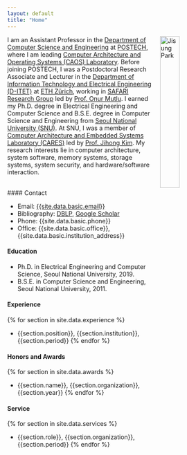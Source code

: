 ```yaml
---
layout: default
title: "Home"
---
```


<img align="right" style="width: 30%; padding-left: 3%;" src="{{ site.github.url }}/assets/img/jisungpark.jpg" alt="Jisung Park">

I am an Assistant Professor in the [Department of Computer Science and Engineering](https://cse.postech.ac.kr) at [POSTECH](https://www.postech.ac.kr), where I am leading [Computer Architecture and Operating Systems (CAOS) Laboratory](https://caos.postech.ac.kr). Before joining POSTECH, I was a Postdoctoral Research Associate and Lecturer in the [Department of Information Technology and Electrical Engineering (D-ITET)](https://ee.ethz.ch) at [ETH Zürich](https://www.ethz.ch), working in [SAFARI Research Group](https://safari.ethz.ch) led by [Prof. Onur Mutlu](https://people.inf.ethz.ch/omutlu). I earned my Ph.D. degree in Electrical Engineering and Computer Science and B.S.E. degree in Computer Science and Engineering from [Seoul National University (SNU)](https://www.snu.ac.kr). At SNU, I was a member of [Computer Architecture and Embedded Systems Laboratory (CARES)](https://cares.snu.ac.kr) led by [Prof. Jihong Kim](http://cares.snu.ac.kr/?module=Board&action=SiteBoard&sMode=VIEW_FORM&iBrdNo=1&iBrdContNo=84&sBrdContRe=0&sSearchField=&sSearchValue=&CurrentPage=1). My research interests lie in computer architecture, system software, memory systems, storage systems, system security, and hardware/software interaction.

<br>
#### Contact

- Email: [{{site.data.basic.email}}](mailto:{{site.data.basic.email}})
- Bibliography: [DBLP](https://dblp.uni-trier.de/pid/123/2642-1.html), [Google Scholar](https://scholar.google.com/citations?user=1qw7AosAAAAJ&hl=en)
- Phone: {{site.data.basic.phone}}
- Office: {{site.data.basic.office}}, {{site.data.basic.institution_address}}

#### Education

- Ph.D. in Electrical Engineering and Computer Science, Seoul National University, 2019.
- B.S.E. in Computer Science and Engineering, Seoul National University, 2011.

#### Experience

{% for section in site.data.experience %} 
- {{section.position}}, {{section.institution}}, {{section.period}} {% endfor %}

#### Honors and Awards
{% for section in site.data.awards %} 
- {{section.name}}, {{section.organization}}, {{section.year}} {% endfor %}

#### Service
{% for section in site.data.services %}
- {{section.role}}, {{section.organization}}, {{section.period}} {% endfor %}
